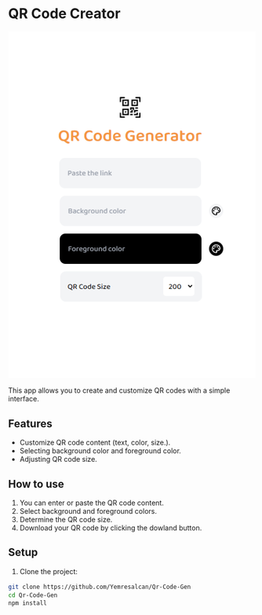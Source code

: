 # QR Code Creator
![Alt text](image-1.png)



This app allows you to create and customize QR codes with a simple interface.

## Features

- Customize QR code content (text, color, size.).
- Selecting background color and foreground color.
- Adjusting QR code size.

## How to use

1. You can enter or paste the QR code content.
2. Select background and foreground colors.
3. Determine the QR code size.
4. Download your QR code by clicking the dowland button.

## Setup

1. Clone the project:

```bash
git clone https://github.com/Yemresalcan/Qr-Code-Gen
cd Qr-Code-Gen
npm install
